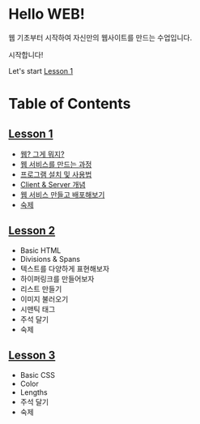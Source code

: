 # Hello __WEB__!

웹 기초부터 시작하여 자신만의 웹사이트를 만드는 수업입니다.

시작합니다!

Let's start [Lesson 1](https://gitlab.com/tech_bridge/web/tree/master/lesson1)


# Table of Contents

## [Lesson 1](https://gitlab.com/tech_bridge/web/tree/master/lesson1)

- [웹? 그게 뭐지?](https://gitlab.com/tech_bridge/web/tree/master/lesson1#웹-그게-뭐지)
- [웹 서비스를 만드는 과정](https://gitlab.com/tech_bridge/web/tree/master/lesson1#웹-서비스를-만드는-과정)
- [프로그램 설치 및 사용법](https://gitlab.com/tech_bridge/web/tree/master/lesson1#프로그램-설치-및-사용법)
- [Client &amp; Server 개념](https://gitlab.com/tech_bridge/web/tree/master/lesson1#client-server-개념)
- [웹 서비스 만들고 배포해보기](https://gitlab.com/tech_bridge/web/tree/master/lesson1#웹-서비스-만들고-배포해보기)
- [숙제](https://gitlab.com/tech_bridge/web/tree/master/lesson1#숙제)


## [Lesson 2](https://gitlab.com/tech_bridge/web/tree/master/lesson2)

- Basic HTML
- Divisions &amp; Spans
- 텍스트를 다양하게 표현해보자
- 하이퍼링크를 만들어보자
- 리스트 만들기
- 이미지 불러오기
- 시맨틱 태그
- 주석 달기
- 숙제

## [Lesson 3](https://gitlab.com/tech_bridge/web/tree/master/lesson3)

- Basic CSS
- Color
- Lengths
- 주석 달기
- 숙제

